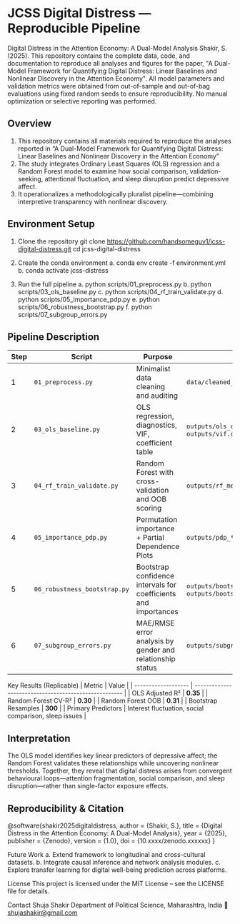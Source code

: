 # JCSS Digital Distress — Reproducible Pipeline
Digital Distress in the Attention Economy: A Dual-Model Analysis
Shakir, S. (2025).
This repository contains the complete data, code, and documentation to reproduce all analyses and figures for the paper, "A Dual-Model Framework for Quantifying Digital Distress: Linear Baselines and Nonlinear Discovery in the Attention Economy". All model parameters and validation metrics were obtained from out-of-sample and out-of-bag evaluations using fixed random seeds to ensure reproducibility. No manual optimization or selective reporting was performed.

## Overview
1. This repository contains all materials required to reproduce the analyses reported in “A Dual-Model Framework for Quantifying Digital Distress: Linear Baselines and Nonlinear Discovery in the Attention Economy”
2. The study integrates Ordinary Least Squares (OLS) regression and a Random Forest model to examine how social comparison, validation-seeking, attentional fluctuation, and sleep disruption predict depressive affect.
3. It operationalizes a methodologically pluralist pipeline—combining interpretive transparency with nonlinear discovery.

## Environment Setup
1. Clone the repository
   git clone https://github.com/handsomeguy1/jcss-digital-distress.git
cd jcss-digital-distress

2. Create the conda environment
a. conda env create -f environment.yml
b. conda activate jcss-distress

3. Run the full pipeline
a. python scripts/01_preprocess.py
b. python scripts/03_ols_baseline.py
c. python scripts/04_rf_train_validate.py
d. python scripts/05_importance_pdp.py
e. python scripts/06_robustness_bootstrap.py
f. python scripts/07_subgroup_errors.py


## Pipeline Description
| Step | Script                       | Purpose                                                         | Output                                                                |
| ---- | ---------------------------- | --------------------------------------------------------------- | --------------------------------------------------------------------- |
| 1    | `01_preprocess.py`           | Minimalist data cleaning and auditing                           | `data/cleaned_social_media.csv`                                       |
| 2    | `03_ols_baseline.py`         | OLS regression, diagnostics, VIF, coefficient table             | `outputs/ols_coefficients.csv`, `outputs/vif.csv`                     |
| 3    | `04_rf_train_validate.py`    | Random Forest with cross-validation and OOB scoring             | `outputs/rf_metrics.csv`                                              |
| 4    | `05_importance_pdp.py`       | Permutation importance + Partial Dependence Plots               | `outputs/pdp_*.png`                                                   |
| 5    | `06_robustness_bootstrap.py` | Bootstrap confidence intervals for coefficients and importances | `outputs/bootstrap_betas.csv`, `outputs/bootstrap_rf_importances.csv` |
| 6    | `07_subgroup_errors.py`      | MAE/RMSE error analysis by gender and relationship status       | `outputs/subgroup_errors.csv`                                         |


Key Results (Replicable)
| Metric              | Value                                                 |
| ------------------- | ----------------------------------------------------- |
| OLS Adjusted R²     | **0.35**                                              |
| Random Forest CV-R² | **0.30**                                              |
| Random Forest OOB   | **0.31**                                              |
| Bootstrap Resamples | **300**                                               |
| Primary Predictors  | Interest fluctuation, social comparison, sleep issues |

## Interpretation
The OLS model identifies key linear predictors of depressive affect; the Random Forest validates these relationships while uncovering nonlinear thresholds. Together, they reveal that digital distress arises from convergent behavioural loops—attention fragmentation, social comparison, and sleep disruption—rather than single-factor exposure effects.

## Reproducibility & Citation
@software{shakir2025digitaldistress,
  author    = {Shakir, S.},
  title     = {Digital Distress in the Attention Economy: A Dual-Model Analysis},
  year      = {2025},
  publisher = {Zenodo},
  version   = {1.0},
  doi       = {10.xxxx/zenodo.xxxxxx}
}

Future Work
a. Extend framework to longitudinal and cross-cultural datasets.
b. Integrate causal inference and network analysis modules.
c. Explore transfer learning for digital well-being prediction across platforms.

License
This project is licensed under the MIT License – see the LICENSE file for details.

Contact
Shuja Shakir
Department of Political Science, Maharashtra, India
📧 shujashakir@gmail.com
